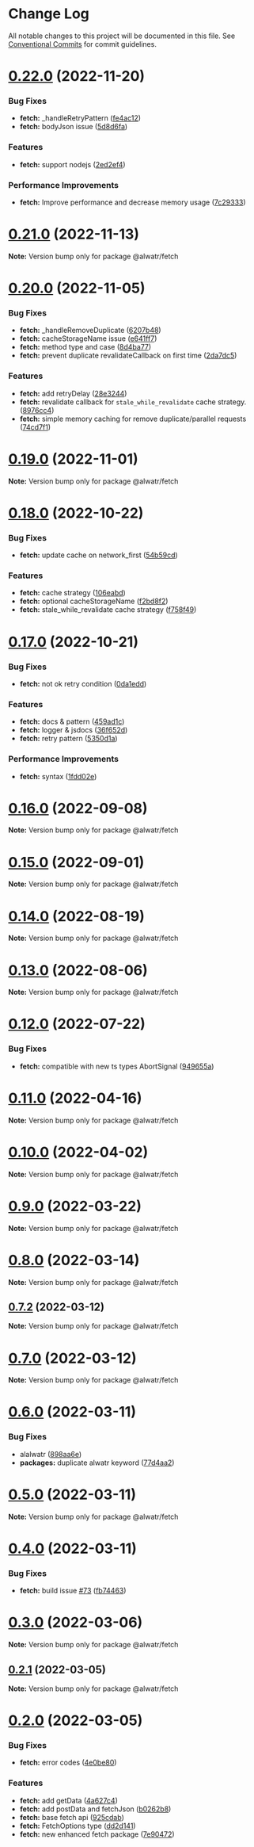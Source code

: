 # Change Log

All notable changes to this project will be documented in this file.
See [Conventional Commits](https://conventionalcommits.org) for commit guidelines.

# [0.22.0](https://github.com/AliMD/alwatr/compare/v0.21.0...v0.22.0) (2022-11-20)

### Bug Fixes

- **fetch:** \_handleRetryPattern ([fe4ac12](https://github.com/AliMD/alwatr/commit/fe4ac12b4ad3086d44e545591c767cb322e32b8d))
- **fetch:** bodyJson issue ([5d8d6fa](https://github.com/AliMD/alwatr/commit/5d8d6fa4a0f608c2c5ed583aa54de9b836daaa5f))

### Features

- **fetch:** support nodejs ([2ed2ef4](https://github.com/AliMD/alwatr/commit/2ed2ef42e9f204d4896ada4e20b839cfabdc7284))

### Performance Improvements

- **fetch:** Improve performance and decrease memory usage ([7c29333](https://github.com/AliMD/alwatr/commit/7c293339215bea3a5013effe4aea5b6267a7a75e))

# [0.21.0](https://github.com/AliMD/alwatr/compare/v0.20.0...v0.21.0) (2022-11-13)

**Note:** Version bump only for package @alwatr/fetch

# [0.20.0](https://github.com/AliMD/alwatr/compare/v0.19.0...v0.20.0) (2022-11-05)

### Bug Fixes

- **fetch:** \_handleRemoveDuplicate ([6207b48](https://github.com/AliMD/alwatr/commit/6207b4867935d05a0e5a1c795de9efab4ff77c68))
- **fetch:** cacheStorageName issue ([e641ff7](https://github.com/AliMD/alwatr/commit/e641ff740055a68b6397f00bf46f1d05943c348a))
- **fetch:** method type and case ([8d4ba77](https://github.com/AliMD/alwatr/commit/8d4ba77e56ecfe2aeaa459dcd26039c38c4b2199))
- **fetch:** prevent duplicate revalidateCallback on first time ([2da7dc5](https://github.com/AliMD/alwatr/commit/2da7dc579e4850af06914590a231548cd469cd75))

### Features

- **fetch:** add retryDelay ([28e3244](https://github.com/AliMD/alwatr/commit/28e3244a2d35e7a1a91f9a5a4942f1bb4a56d981))
- **fetch:** revalidate callback for `stale_while_revalidate` cache strategy. ([8976cc4](https://github.com/AliMD/alwatr/commit/8976cc424b2a9e96e4cfa69941d5378a6640af6f))
- **fetch:** simple memory caching for remove duplicate/parallel requests ([74cd7f1](https://github.com/AliMD/alwatr/commit/74cd7f1500d730021a0f577c0ecfd7a2460fdb15))

# [0.19.0](https://github.com/AliMD/alwatr/compare/v0.18.0...v0.19.0) (2022-11-01)

**Note:** Version bump only for package @alwatr/fetch

# [0.18.0](https://github.com/AliMD/alwatr/compare/v0.17.0...v0.18.0) (2022-10-22)

### Bug Fixes

- **fetch:** update cache on network_first ([54b59cd](https://github.com/AliMD/alwatr/commit/54b59cdc64a543a0afcd09d2ec78d20661f3a06d))

### Features

- **fetch:** cache strategy ([106eabd](https://github.com/AliMD/alwatr/commit/106eabdd10574b24f9919049d0b509ae40168a9a))
- **fetch:** optional cacheStorageName ([f2bd8f2](https://github.com/AliMD/alwatr/commit/f2bd8f2a899466628417294cb269fd569b87e17a))
- **fetch:** stale_while_revalidate cache strategy ([f758f49](https://github.com/AliMD/alwatr/commit/f758f495efb42ce7441e8f2058c1b67de0615a8c))

# [0.17.0](https://github.com/AliMD/alwatr/compare/v0.16.1...v0.17.0) (2022-10-21)

### Bug Fixes

- **fetch:** not ok retry condition ([0da1edd](https://github.com/AliMD/alwatr/commit/0da1edda64ec5abf70a83361d159e207691e368e))

### Features

- **fetch:** docs & pattern ([459ad1c](https://github.com/AliMD/alwatr/commit/459ad1c5996f851769306639136d79c0f7270770))
- **fetch:** logger & jsdocs ([36f652d](https://github.com/AliMD/alwatr/commit/36f652d5dad23b2aeb824af77d1b0e442119c6e8))
- **fetch:** retry pattern ([5350d1a](https://github.com/AliMD/alwatr/commit/5350d1a81b9134d598f46006a1baa880b280ea98))

### Performance Improvements

- **fetch:** syntax ([1fdd02e](https://github.com/AliMD/alwatr/commit/1fdd02ec8b52e32a124b8d7c1d1c7fd7c993e3af))

# [0.16.0](https://github.com/AliMD/alwatr/compare/v0.15.0...v0.16.0) (2022-09-08)

**Note:** Version bump only for package @alwatr/fetch

# [0.15.0](https://github.com/AliMD/alwatr/compare/v0.14.0...v0.15.0) (2022-09-01)

**Note:** Version bump only for package @alwatr/fetch

# [0.14.0](https://github.com/AliMD/alwatr/compare/v0.13.0...v0.14.0) (2022-08-19)

**Note:** Version bump only for package @alwatr/fetch

# [0.13.0](https://github.com/AliMD/alwatr/compare/v0.12.0...v0.13.0) (2022-08-06)

**Note:** Version bump only for package @alwatr/fetch

# [0.12.0](https://github.com/AliMD/alwatr/compare/v0.11.0...v0.12.0) (2022-07-22)

### Bug Fixes

- **fetch:** compatible with new ts types AbortSignal ([949655a](https://github.com/AliMD/alwatr/commit/949655a257852aaaaa311e32603ecc0819eedf51))

# [0.11.0](https://github.com/AliMD/alwatr/compare/v0.10.1...v0.11.0) (2022-04-16)

**Note:** Version bump only for package @alwatr/fetch

# [0.10.0](https://github.com/AliMD/alwatr/compare/v0.9.0...v0.10.0) (2022-04-02)

**Note:** Version bump only for package @alwatr/fetch

# [0.9.0](https://github.com/AliMD/alwatr/compare/v0.8.0...v0.9.0) (2022-03-22)

**Note:** Version bump only for package @alwatr/fetch

# [0.8.0](https://github.com/AliMD/alwatr/compare/v0.7.2...v0.8.0) (2022-03-14)

**Note:** Version bump only for package @alwatr/fetch

## [0.7.2](https://github.com/AliMD/alwatr/compare/v0.7.1...v0.7.2) (2022-03-12)

**Note:** Version bump only for package @alwatr/fetch

# [0.7.0](https://github.com/AliMD/alwatr/compare/v0.6.1...v0.7.0) (2022-03-12)

**Note:** Version bump only for package @alwatr/fetch

# [0.6.0](https://github.com/AliMD/alwatr/compare/v0.5.0...v0.6.0) (2022-03-11)

### Bug Fixes

- alalwatr ([898aa6e](https://github.com/AliMD/alwatr/commit/898aa6ed0888eab9265c83b96a50f1b8c216d143))
- **packages:** duplicate alwatr keyword ([77d4aa2](https://github.com/AliMD/alwatr/commit/77d4aa2105ad47515c3eee251fd6b8c281d0d1fc))

# [0.5.0](https://github.com/AliMD/alwatr/compare/v0.4.0...v0.5.0) (2022-03-11)

**Note:** Version bump only for package @alwatr/fetch

# [0.4.0](https://github.com/AliMD/alwatr/compare/v0.3.0...v0.4.0) (2022-03-11)

### Bug Fixes

- **fetch:** build issue [#73](https://github.com/AliMD/alwatr/issues/73) ([fb74463](https://github.com/AliMD/alwatr/commit/fb74463d367393706d16e482488a565bdfef70a1))

# [0.3.0](https://github.com/AliMD/alwatr/compare/v0.2.1...v0.3.0) (2022-03-06)

**Note:** Version bump only for package @alwatr/fetch

## [0.2.1](https://github.com/AliMD/alwatr/compare/v0.2.0...v0.2.1) (2022-03-05)

**Note:** Version bump only for package @alwatr/fetch

# [0.2.0](https://github.com/AliMD/alwatr/compare/v0.1.2...v0.2.0) (2022-03-05)

### Bug Fixes

- **fetch:** error codes ([4e0be80](https://github.com/AliMD/alwatr/commit/4e0be80786b6667035ae82750f2351bd2da4f341))

### Features

- **fetch:** add getData ([4a627c4](https://github.com/AliMD/alwatr/commit/4a627c43d2ad07acb340f058f02d41ce57288405))
- **fetch:** add postData and fetchJson ([b0262b8](https://github.com/AliMD/alwatr/commit/b0262b83b5b7d8b7c376dce68aae3e16bd8e2610))
- **fetch:** base fetch api ([925cdab](https://github.com/AliMD/alwatr/commit/925cdab8700ffb801e1d836ffc5d3245b66815cf))
- **fetch:** FetchOptions type ([dd2d141](https://github.com/AliMD/alwatr/commit/dd2d1418d090387e1afa8277f78ae88ace17fd17))
- **fetch:** new enhanced fetch package ([7e90472](https://github.com/AliMD/alwatr/commit/7e904720c983372317358ce107f6ad0f79c65647))

